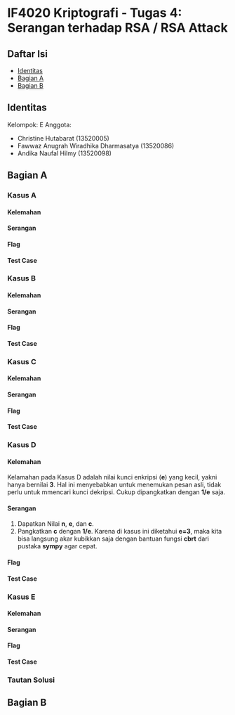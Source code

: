 # IF4020 Kriptografi  - Tugas 4: Serangan terhadap RSA / RSA Attack 
## Daftar Isi
* [Identitas](#identitas) 
* [Bagian A](#bagian-a) 
* [Bagian B](#bagian-b)  
## Identitas 
Kelompok: E 
Anggota: 
- Christine Hutabarat (13520005)
- Fawwaz Anugrah Wiradhika Dharmasatya (13520086)
- Andika Naufal Hilmy (13520098)

## Bagian A
### Kasus A
#### Kelemahan
#### Serangan
#### Flag
#### Test Case
### Kasus B
#### Kelemahan
#### Serangan
#### Flag
#### Test Case
### Kasus C
#### Kelemahan
#### Serangan
#### Flag
#### Test Case
### Kasus D
#### Kelemahan
Kelamahan pada Kasus D adalah nilai kunci enkripsi (**e**) yang kecil, yakni hanya bernilai **3**. Hal ini menyebabkan untuk menemukan pesan asli, tidak perlu untuk mmencari kunci dekripsi. Cukup dipangkatkan dengan **1/e** saja.
#### Serangan
1. Dapatkan Nilai **n**, **e**, dan **c**.
2. Pangkatkan **c** dengan **1/e**. Karena di kasus ini diketahui **e=3**, maka kita bisa langsung akar kubikkan saja dengan bantuan fungsi **cbrt** dari pustaka **sympy** agar cepat.
#### Flag
#### Test Case
### Kasus E
#### Kelemahan
#### Serangan
#### Flag
#### Test Case
### Tautan Solusi
## Bagian B

